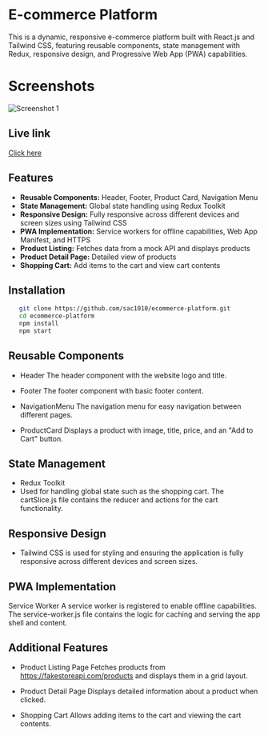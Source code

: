 # E-commerce Platform

This is a dynamic, responsive e-commerce platform built with React.js and Tailwind CSS, featuring reusable components, state management with Redux, responsive design, and Progressive Web App (PWA) capabilities.

# Screenshots
![Screenshot 1](client/public/scr.png)

## Live link

[Click here]()

## Features

- **Reusable Components:** Header, Footer, Product Card, Navigation Menu
- **State Management:** Global state handling using Redux Toolkit
- **Responsive Design:** Fully responsive across different devices and screen sizes using Tailwind CSS
- **PWA Implementation:** Service workers for offline capabilities, Web App Manifest, and HTTPS
- **Product Listing:** Fetches data from a mock API and displays products
- **Product Detail Page:** Detailed view of products
- **Shopping Cart:** Add items to the cart and view cart contents

## Installation

```sh
   git clone https://github.com/sac1010/ecommerce-platform.git
   cd ecommerce-platform
   npm install
   npm start

```

## Reusable Components
- Header
The header component with the website logo and title.

-  Footer
The footer component with basic footer content.

- NavigationMenu
The navigation menu for easy navigation between different pages.

- ProductCard
Displays a product with image, title, price, and an "Add to Cart" button.


## State Management
- Redux Toolkit
- Used for handling global state such as the shopping cart. The cartSlice.js file contains the reducer and actions for the cart functionality.

## Responsive Design
- Tailwind CSS is used for styling and ensuring the application is fully responsive across different devices and screen sizes.

## PWA Implementation
Service Worker
A service worker is registered to enable offline capabilities. The service-worker.js file contains the logic for caching and serving the app shell and content.

## Additional Features
- Product Listing Page
  Fetches products from https://fakestoreapi.com/products and displays them in a grid layout.

- Product Detail Page
Displays detailed information about a product when clicked.

- Shopping Cart
Allows adding items to the cart and viewing the cart contents.


